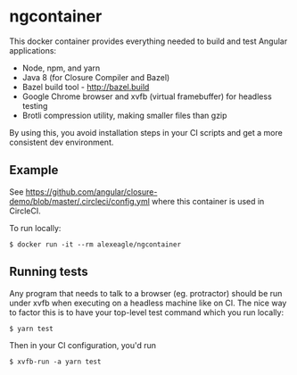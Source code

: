 # ngcontainer

This docker container provides everything needed to build and test Angular applications:

- Node, npm, and yarn
- Java 8 (for Closure Compiler and Bazel)
- Bazel build tool - http://bazel.build
- Google Chrome browser and xvfb (virtual framebuffer) for headless testing
- Brotli compression utility, making smaller files than gzip

By using this, you avoid installation steps in your CI scripts and get a more consistent dev environment.

## Example

See https://github.com/angular/closure-demo/blob/master/.circleci/config.yml
where this container is used in CircleCI.

To run locally:

```
$ docker run -it --rm alexeagle/ngcontainer
```

## Running tests

Any program that needs to talk to a browser (eg. protractor) should be run under xvfb when executing on a headless machine like on CI. The nice way to factor this is to have your top-level test command which you run locally:

```
$ yarn test
```

Then in your CI configuration, you'd run

```
$ xvfb-run -a yarn test
```

